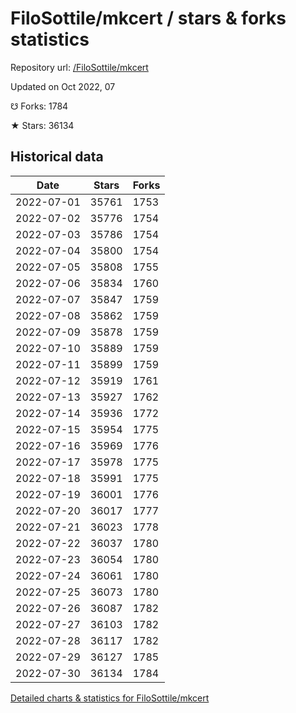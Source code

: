 # FiloSottile/mkcert / stars & forks statistics

Repository url: [/FiloSottile/mkcert](https://github.com/FiloSottile/mkcert)

Updated on Oct 2022, 07

☋ Forks: 1784

★ Stars: 36134

## Historical data
| Date | Stars | Forks |
|------|-------|-------|
| 2022-07-01 | 35761 | 1753 | 
| 2022-07-02 | 35776 | 1754 | 
| 2022-07-03 | 35786 | 1754 | 
| 2022-07-04 | 35800 | 1754 | 
| 2022-07-05 | 35808 | 1755 | 
| 2022-07-06 | 35834 | 1760 | 
| 2022-07-07 | 35847 | 1759 | 
| 2022-07-08 | 35862 | 1759 | 
| 2022-07-09 | 35878 | 1759 | 
| 2022-07-10 | 35889 | 1759 | 
| 2022-07-11 | 35899 | 1759 | 
| 2022-07-12 | 35919 | 1761 | 
| 2022-07-13 | 35927 | 1762 | 
| 2022-07-14 | 35936 | 1772 | 
| 2022-07-15 | 35954 | 1775 | 
| 2022-07-16 | 35969 | 1776 | 
| 2022-07-17 | 35978 | 1775 | 
| 2022-07-18 | 35991 | 1775 | 
| 2022-07-19 | 36001 | 1776 | 
| 2022-07-20 | 36017 | 1777 | 
| 2022-07-21 | 36023 | 1778 | 
| 2022-07-22 | 36037 | 1780 | 
| 2022-07-23 | 36054 | 1780 | 
| 2022-07-24 | 36061 | 1780 | 
| 2022-07-25 | 36073 | 1780 | 
| 2022-07-26 | 36087 | 1782 | 
| 2022-07-27 | 36103 | 1782 | 
| 2022-07-28 | 36117 | 1782 | 
| 2022-07-29 | 36127 | 1785 | 
| 2022-07-30 | 36134 | 1784 | 


[Detailed charts & statistics for FiloSottile/mkcert](https://reviewgithub.com/rep/FiloSottile/mkcert)
